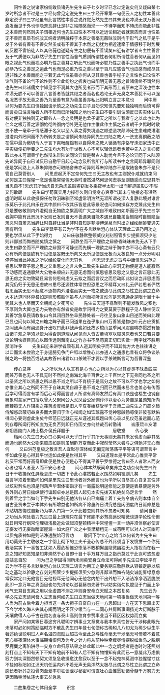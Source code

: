 <!-- { "loadSidebar": true } -->
　　问性善之说诸家纷纷敢质诸先生先生曰子七岁时早已念过定说矣何又疑曰某七岁时所念者不过是三字经何曾见定说先生曰三字经开章第一句便云人之初性本善此非定说乎曰三字经虽有此言然性本善之说终觉茫然先生曰其未发也冲漠无朕万善同涵发而见于外也恻隐羞恶辞让是非之端随感而现一一不待学而知不待虑而能此非性之本善而何然则夫子谓相近何也先生曰性本不可以近远论相近者就禀质而言也性虽无不善而禀质有纯驳其纯者清明融粹于本原之善毫无蔽昧驳则拘于形气之私于是乎发于外者有善有不善矣然虽或有不善其于木然之初犹为相近逮牵于情感移于时势展转反覆不啻倍徒人以其倍蓰也遂疑有生之初便有不善误矣曰近有讲学者专主性善言及于气质便以为非然乎先生曰言性而舍气质则所谓性者何附所谓性善者何从而见如眼之视此气也而视必明乃性之善耳之听此气也而听必聪乃性之善手之执此气也而手必恭乃性之善足之运此气也而足必重乃性之善以至于百凡应感皆气也应感而咸尽其道非性之本善而能之乎若无此气性虽善亦何从见其善也善乎程子之言性也曰论性不论气则不备论气不论性则不全此纷纷之折衷也曰阳明无善无恶之旨诸儒终不谓然何也先生曰此诸儒文字知见学不洞其大也所见者形而下其形而上者原未之深浅也性本冲漠无朕不可以善言凡言善者皆就其继之者而名也若论无声无臭之本善犹不可以强名况恶乎故无善之善乃为至善有意为善虽善亦私此阳明立言之本意也
　　问中庸以何为要先生曰慎独因请示慎之之功先生曰子且勿求知慎先要知独独明而后慎可得而言矣曰注言独者人所不知而已所独知之地也先生曰不要引训诂须反已实实体认凡有对便非独独则无对即各人一念之灵明是也孟子谓天之所以与我者与之以此也此为仁义之根万善之源彻始彻终彻内彻外更无他作主惟此作主慎之云者朝干夕惕时时敬畏不使一毫牵于情感滞于名义以至人事之得失境遇之顺逆造次颠沛死生患难咸湛湛澄澄内外罔间而不为所转夫是之谓慎问朱陆异同先生曰陆之教人一洗支离铜蔽之陋在儒中最为儆切令人于言下爽畅醒豁有以自得朱之教人循循有序恪守洙泗家法中正平实极便初学要之二先生均大有功于世教人心不可以轻低昂者也若中先入之言抑彼取此亦未可谓善学也然辩朱辩陆论同论异皆是替古人耽忧今且不必论异同于朱陆须先论异同于自已试反已自勘平日起心动念及所言所行与所读书中之言同耶异耶同则便是学问路上人尊朱抑陆亦可取陆舍朱亦可异则尊朱抑陆亦不是取陆舍朱亦不是只管自己莫管别人
　　问思虑起灭不定奈何先生曰无主故也有主则奴仆咸就约束问如何是主曰惺惺一念是也能常惺惺无事时澄然湛然何思何虑事至则随感而应思其所当思自不?思虑其所当虑自无杂虑盖贼盗窃发多乘夜半太阳一出而屏迹匿影之不暇又何敢肆
　　先生曰学苟真实用力操存久则自觉身心爽泰当其未与物接必有湛然虚明时即从此收摄保任勿致汨昧驯至常虚常明浩然无涯所谓夜深人复静此境对谁言乐莫乐于此孔曰乐在其中颜曰不改其乐皆是此等景况也问如何操存方克臻此先生曰只是要敬敬则内外澄彻自无物欲之累高明广大之域自不难致曰如斯而已乎先生曰学者胸中能有此景况不发则已发则自无不善遇亲自能孝遇兄自能弟当恻隐时自恻隐当羞恶时自羞恶当辞让时自辞让当是非时自知是非溥博渊泉而时出之经纶酬酢变通夫焉有所倚
　　先生曰李延平有云为学不在多言默坐澄心体认天理此二语乃用功之要也学须从此下手始得力
　　又曰庄敬静默整顿威仪刻刻照管步步提撕须臾少忽则非鄙滋而悔吝随矣慎之慎之
　　问静坐而不严理欲之辩昏昏昧昧未免无从下手先生曰静坐而不严理欲之辩固不可静坐而先横一理欲之辩于胸中亦不可心斋有云只心有所向便是欲有所见便是妄既无所向又无所见便是无极而太极良知一点分分明明停停当当此神圣之所以经纶变化而无穷也
　　问无思无虑之旨与中庸慎思洪范之睿思以至管子思之思之又重思之之言未免二致先生曰此心空洞无物便是道人能寂然不动感而遂通廓然大公物来顺应非无思无虑而何慎思睿思及思之又思之言正思此无思无虑之实勿致疑且易言何思何虑又云拟之而后言议之而后动即此拟议岂非思虑而其究仍归于无思无虑故曰思尽还源性体常住但恐思之不精耳又曰礼云俨若思者俨然若思而实无思不起意不逐物内外澄湛而实无一物之或遗尽此谓之尽性立此谓之立命大本达道同体异晷如是则形骸肢体虽与人同而视听言动浑是天机通身是眼十目十手犹其未也人尽而天全朝闻之夕死可矣
　　先生曰天道不翕聚则不能发散风之积也不厚则负大翼也无力夫物亦有然者矣是故学问得力之要莫要于静程子见人静坐便叹其善学詹阜民请教象山令其闭目静坐阜民静处者一月往见象山象山目逆而笑曰此理已显也问何以知之曰瞻之眸子而已问道果在迩乎象山曰万善皆是物也叶元吉应贡抵京闻鼓声而有契通身汗出叹曰此非鼓声也如还故乡梭山昆季闻风震窗响亦憬然有悟由诸子观之学须以悟为得否则道理从闻见而入皆古董填塞以障灵原者也又曰若只要议论明快娱目赏心以图传远则罄南山之竹亦书不尽苟真正切已实做一两字犹不胜用那消许多
　　先生曰迩来讲学者颇有其人道其明矣乎而不知其忧方大也往往讲之以口而实未尝验之于身逞臆见争门户秪以增胜心此亦通人之通患也昔有众将争谈杀贼之略一将独否或诘其故答曰诸君以口杀贼不才要以手杀贼斯言可为吾曹深鉴


　　传心录序
　　人之所以为人以其有是心也心之所以为心以其虚灵不昧备四端而兼万善也无人不具无时不然推之南海北海千百世之上千百世之下无弗同也圣之所以圣贤之所以贤愚之所以愚不肖之所以不肖统于是焉分之故不可以不学也学之如何亦惟全其心之所同不至于自昧其灵自趋于愚不肖之归而已然而未易言也盖必有传而后学可得而言有学而后心可得而言昔人所谓有真师友然后有真口诀是也楷生也钝自舞象时蒙家严口授以曾大父聚冈公大父凤台公家训谆谆以治心为务自是虽颇知所向而鞭策无人作辍乘之荏苒虚度祗是旧人辛亥春始获受学于吾师二曲先生之门晨夕趋侍解惑启蔽叨益良多而大要归于治心楷闻之如饮琼露不觉神思融畅噫使非彼苍默佑得闻心要则虚此生矣今师范日远就正无从谨述其概题曰传心录以见仪范虽远而心范则存尊所闻行所知庶为无负否则即日侍函丈亦何益哉吾转勖诸
　　峕康熙辛亥清和朔晋陵门人陆士楷介侯氏拜题于　　　　　　　　　　居敬堂
　　传心录
　　楷问心先生曰无心曰心果可以无乎曰行乎其所无事则无矣其未发也虚而静其感而通也廓然大公物来顺应如是则虽酬酢万变而此中寂然莹然未尝与之俱驰非无心而何
　　又曰洪范皇极之敷言吾人宜默存深体如无偏无陂荡荡平平等语可谓至言中怀如此便是心得其平世运如此便是世得其平
　　又曰道理本是平常此心惟贵平常若厌平常而好高奇即此便是胜心便是心不得其平善乎罗惟德之言曰圣人者常人而安心者也常人者圣人而不安心者也
　　问心体本然既闻命矣养之之功奈何先生曰终日干干收摄保任屏缘息虑一切放下令此心湛然若止水朗然如明镜则几矣
　　先生每言学须着里敢问如何是里先生曰里也者对外而言也为学所以自尽其心自复其性非以炫彩矜名也须是刊落声华潜体密诣才有一毫露聪明逞修能之意便是表暴便是务外务外则心劳日拙纵使行谊超卓亦总是因人起见本实先拨天机绝矣乌足言学
　　然则着里之学当如何下手先生曰别无他法各从自已病痛上着工夫务令病去则本体自全自古圣贤未尝于本体外有所增益也如所病不除虽终日讲究总是闲图度终日祗修总是不贴切故悔过自新乃为学入门第一义于此若忽则其所不忽者可知矣
　　请问自新之功当从何处着力先生曰最上道理只在最下修能不必骛高远说精微谈道学论性命但就日用常行纲常伦理极浅极近处做起须整顿精神中常惺惺一言一动并须体察必使言无妄发行无妄动暗室屋漏一如大庭广众之中表里精粗无一或苟明可以对人对天幽可以质鬼质神如是则洁净透脱始可言功
　　敢问下学立心之始当以何者为主先生曰用功莫先于主敬敬之一字彻上彻下的工夫千圣心传总不外此须当下发愤拼一个你死我活实实下一番苦工犹如人履危桥惟恐堕落不敢稍懈虽隐微幽独无人指视而在我一念之知好知恶知是知非炯然于心目即十目十手万耳万目之指示莫过于此岂可悠忽虚度姑息自恕
　　问为己之学固得闻所未闻矣安身立命法可得闻乎先生曰李延平有云为学不在多言默坐澄心体认天理二语实为用工之要务期庄敬静默从容镇定静以培动之基动以验静之存刻刻照管步步提撕须臾少忽则非鄙滋而悔吝随矣诚能屏绿息虑常寂常定口无他言目无他视耳无他闻心无他念内想不出外想不入洁洁净净洒洒脱脱此即一念万年之真面目也勿先讲论以滋葛藤勿先著书以妨实诣勿执臆见于门面上争闲气去耳目支离之用以全虚圆不测之神则身安命立天赋之本然复矣
　　先生云为学必先立志请问吾人立志当何如先生曰立志当做天地间第一项事当做天地间第一等人当为前古后今着力担当这一条大担子自奋自力在一方思超出一方在天下思超出天下今学术久晦人失其心阐而明之不容少缓当与一二同心共肩斯事阐扬光大衍斯脉于天壤救得人心千古在勋名直与泰山高则位育参赞事业当不藉区区权势而立矣
　　家严问如某等日暮途穷凡聪明才辨事业文章觉与我本来真性皆无干涉称此眼光未落时必如何策励临时方不散乱先生曰年登七旬便称古稀矧几八旬尤为稀少纵生平著述绝世聪明过人声名溢四海勋业超古今至此总与性命毫无干涉毫无可倚若不着意究心昼夜深体大事临期悔恨何及为今之计力将从前种种牵缠尽情摆脱如鱼鸟之脱纲罗鹿麋之离陷阱寻一安身立命归原结果之处此即此中一念之炯炯者是也时时还照刻刻打点上不知有天下不知有地前不知有人后不知有物惟知有此而已一意凝此万虑俱寂力到功深豁然顿契又须急急收摄愈沈愈寂以至于一念不起鬼神莫测中独惺惺寸丝不挂如秋阳如江汉天机任运内外不着无声无臭浑然太极尽此谓之尽性立此谓之立命感长者针芥之投骨肉至爱率尔狂谈泄尽秘密可谓直吐心血惟愿勒诸骨髓千万努力无更因循稍涉依违大事去矣急急

　　二曲集卷之七体用全学
　　识言
